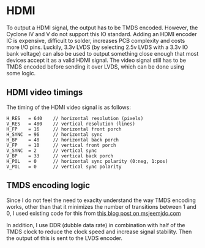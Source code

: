 # HDMI
To output a HDMI signal, the output has to be TMDS encoded. However, the Cyclone IV and V do not support this IO standard. Adding an HDMI encoder IC is expensive, difficult to solder, increases PCB complexity and costs more I/O pins. Luckily, 3.3v LVDS (by selecting 2.5v LVDS with a 3.3v IO bank voltage) can also be used to output something close enough that most devices accept it as a valid HDMI signal. The video signal still has to be TMDS encoded before sending it over LVDS, which can be done using some logic.

## HDMI video timings
The timing of the HDMI video signal is as follows:
``` text
H_RES   = 640    // horizontal resolution (pixels)
V_RES   = 480    // vertical resolution (lines)
H_FP    = 16     // horizontal front porch
H_SYNC  = 96     // horizontal sync
H_BP    = 48     // horizontal back porch
V_FP    = 10     // vertical front porch
V_SYNC  = 2      // vertical sync
V_BP    = 33     // vertical back porch
H_POL   = 0      // horizontal sync polarity (0:neg, 1:pos)
V_POL   = 0      // vertical sync polarity
```

## TMDS encoding logic
Since I do not feel the need to exaclty understand the way TMDS encoding works, other than that it minimizes the number of transitions between 1 and 0, I used existing code for this from [this blog post on msjeemjdo.com](https://mjseemjdo.com/2021/04/02/tutorial-6-hdmi-display-output/)

In addition, I use DDR (dubble data rate) in combination with half of the TMDS clock to reduce the clock speed and increase signal stability. Then the output of this is sent to the LVDS encoder.